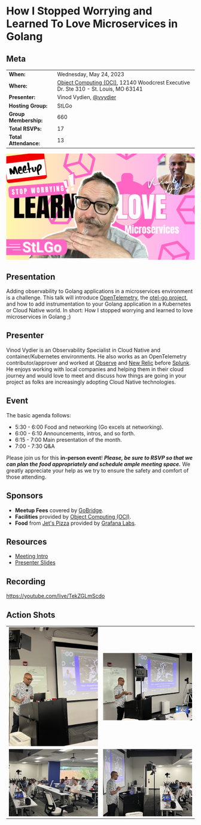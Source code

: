 # How I Stopped Worrying and Learned To Love Microservices in Golang

## Meta 
| | |
| --- | --- |
| **When:** | Wednesday, May 24, 2023 |
| **Where:** | [Object Computing (OCI)](https://objectcomputing.com/), 12140 Woodcrest Executive Dr. Ste 310 - St. Louis, MO 63141 |
| **Presenter:** | Vinod Vydien, [@vvydier](https://twitter.com/vvydier) |
| **Hosting Group:** | StLGo |
| **Group Membership:** | 660 |
| **Total RSVPs:** | 17 |
| **Total Attendance:** | 13 |

![](images/learned-to-love-go-microservices.png)

## Presentation
Adding observability to Golang applications in a microservices environment is a challenge. This talk will introduce [OpenTelemetry](https://opentelemetry.io/), the [otel-go project](https://github.com/open-telemetry/opentelemetry-go), and how to add instrumentation to your Golang application in a Kubernetes or Cloud Native world. In short: How I stopped worrying and learned to love microservices in Golang ;)

## Presenter
Vinod Vydier is an Observability Specialist in Cloud Native and container/Kubernetes environments. He also works as an OpenTelemetry contributor/approver and worked at [Observe](https://www.observeinc.com/) and [New Relic](https://newrelic.com/) before [Splunk](https://www.splunk.com/). He enjoys working with local companies and helping them in their cloud journey and would love to meet and discuss how things are going in your project as folks are increasingly adopting Cloud Native technologies.

## Event
The basic agenda follows:
* 5:30 - 6:00 Food and networking (Go excels at networking).
* 6:00 - 6:10 Announcements, intros, and so forth.
* 6:15 - 7:00 Main presentation of the month.
* 7:00 - 7:30 Q&A

Please join us for this **in-person event**! **_Please, be sure to RSVP so that we can plan the food appropriately and schedule ample meeting space._** We greatly appreciate your help as we try to ensure the safety and comfort of those attending.

## Sponsors
* **Meetup Fees** covered by [GoBridge](https://gobridge.org/).
* **Facilities** provided by [Object Computing (OCI)](https://objectcomputing.com/).
* **Food** from [Jet's Pizza](https://www.jetspizza.com/) provided by [Grafana Labs](https://grafana.com/).

## Resources
* [Meeting Intro](Meeting-Intro.pdf)
* [Presenter Slides](OTel%20Golang%20Meetup.pdf)

## Recording
https://youtube.com/live/TekZGLmScdo

## Action Shots
|  |  |
| --- | --- |
| ![](images/20230525-01.jpg) | ![](images/20230525-02.jpg) |
| ![](images/20230525-03.jpg) | ![](images/20230525-04.jpg) |
